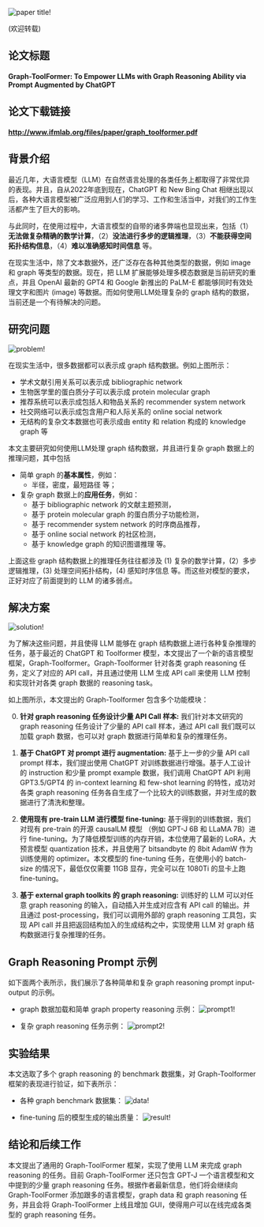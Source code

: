 ![paper title!](title.png)

(欢迎转载)

## 论文标题
#### Graph-ToolFormer: To Empower LLMs with Graph Reasoning Ability via Prompt Augmented by ChatGPT

## 论文下载链接
#### http://www.ifmlab.org/files/paper/graph_toolformer.pdf

## 背景介绍
最近几年，大语言模型（LLM）在自然语言处理的各类任务上都取得了非常优异的表现。并且，自从2022年底到现在，ChatGPT 和 New Bing Chat 相继出现以后，各种大语言模型被广泛应用到人们的学习、工作和生活当中，对我们的工作生活都产生了巨大的影响。

与此同时，在使用过程中，大语言模型的自带的诸多弊端也显现出来，包括（1）**无法做复杂精确的数学计算**，（2）**没法进行多步的逻辑推理**，（3）**不能获得空间拓扑结构信息**，（4）**难以准确感知时间信息** 等。

在现实生活中，除了文本数据外，还广泛存在各种其他类型的数据，例如 image 和 graph 等类型的数据。现在，把 LLM 扩展能够处理多模态数据是当前研究的重点，并且 OpenAI 最新的 GPT4 和 Google 新推出的 PaLM-E 都能够同时有效处理文字和图片 (image) 等数据。而如何使用LLM处理复杂的 graph 结构的数据，当前还是一个有待解决的问题。

## 研究问题
![problem!](problem.png)

在现实生活中，很多数据都可以表示成 graph 结构数据。例如上图所示：

- 学术文献引用关系可以表示成 bibliographic network
- 生物医学里的蛋白质分子可以表示成 protein molecular graph
- 推荐系统可以表示成包括人和物品关系的 recommender system network
- 社交网络可以表示成包含用户和人际关系的  online social network
- 无结构的复杂文本数据也可表示成由 entity 和 relation 构成的 knowledge graph 等

本文主要研究如何使用LLM处理 graph 结构数据，并且进行复杂 graph 数据上的推理问题，其中包括

- 简单 graph 的**基本属性**，例如：
	* 半径，密度，最短路径 等；
- 复杂 graph 数据上的**应用任务**，例如：
	* 基于 bibliographic network 的文献主题预测，
	* 基于 protein molecular graph 的蛋白质分子功能检测，
	* 基于 recommender system network 的时序商品推荐，
	* 基于 online social network 的社区检测，
	* 基于 knowledge graph 的知识图谱推理 等。
	
上面这些 graph 结构数据上的推理任务往往都涉及 (1) 复杂的数学计算，(2）多步逻辑推理，(3) 处理空间拓扑结构，(4) 感知时序信息 等。而这些对模型的要求，正好对应了前面提到的 LLM 的诸多弱点。

## 解决方案
![solution!](solution.png)

为了解决这些问题，并且使得 LLM 能够在 graph 结构数据上进行各种复杂推理的任务，基于最近的 ChatGPT 和 Toolformer 模型，本文提出了一个新的语言模型框架，Graph-Toolformer。Graph-Toolformer 针对各类 graph reasoning 任务，定义了对应的 API call，并且通过使用 LLM 生成 API call 来使用 LLM 控制和实现针对各类 graph 数据的 reasoning task。

如上图所示，本文提出的 Graph-Toolformer 包含多个功能模块：

0. **针对 graph reasoning 任务设计少量 API Call 样本:** 我们针对本文研究的 graph reasoning 任务设计了少量的 API call 样本，通过 API call 我们既可以加载 graph 数据，也可以对 graph 数据进行简单和复杂的推理任务。

1. **基于 ChatGPT 对 prompt 进行 augmentation:** 基于上一步的少量 API call prompt 样本，我们提出使用 ChatGPT 对训练数据进行增强。基于人工设计的 instruction 和少量 prompt example 数据，我们调用 ChatGPT API 利用 GPT3.5/GPT4 的 in-context learning 和 few-shot learning 的特性，成功对各类 graph reasoning 任务各自生成了一个比较大的训练数据，并对生成的数据进行了清洗和整理。

2. **使用现有 pre-train LLM 进行模型 fine-tuning:** 基于得到的训练数据，我们对现有 pre-train 的开源 causalLM 模型 （例如 GPT-J 6B 和 LLaMA 7B）进行 fine-tuning。为了降低模型训练的内存开销，本位使用了最新的 LoRA，大预言模型 quantization 技术，并且使用了 bitsandbyte 的 8bit AdamW 作为训练使用的 optimizer。本文模型的 fine-tuning 任务，在使用小的 batch-size 的情况下，最低仅仅需要 11GB 显存，完全可以在 1080Ti 的显卡上跑 fine-tuning。

3. **基于 external graph toolkits 的 graph reasoning:** 训练好的 LLM 可以对任意 graph reasoning 的输入，自动插入并生成对应含有 API call 的输出。并且通过 post-processing，我们可以调用外部的 graph reasoning 工具包，实现 API call 并且把返回结构加入的生成结构之中，实现使用 LLM 对 graph 结构数据进行复杂推理的任务。

## Graph Reasoning Prompt 示例
如下面两个表所示，我们展示了各种简单和复杂 graph reasoning prompt input-output 的示例。

- graph 数据加载和简单 graph property reasoning 示例：
![prompt1!](prompt1.png)

- 复杂 graph reasoning 任务示例：
![prompt2!](prompt2.png)

## 实验结果

本文选取了多个 graph reasoning 的 benchmark 数据集，对 Graph-Toolformer 框架的表现进行验证，如下表所示：

- 各种 graph benchmark 数据集：
![data!](data.png)

- fine-tuning 后的模型生成的输出质量：
![result!](result.png)

## 结论和后续工作
本文提出了通用的 Graph-ToolFormer 框架，实现了使用 LLM 来完成 graph reasoning 的任务。目前 Graph-ToolFormer 还只包含 GPT-J 一个语言模型和文中提到的少量 graph reasoning 任务。根据作者最新信息，他们将会继续向 Graph-ToolFormer 添加跟多的语言模型，graph data 和 graph reasoning 任务，并且会将 Graph-ToolFormer 上线且增加 GUI，使得用户可以在线完成各类型的 graph reasoning 任务。
